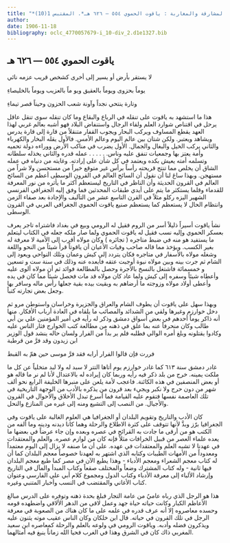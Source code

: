 ```yaml
---
title: "*صدور المشارقة والمغاربة : ياقوت الحموي ٥٥٤ — ٦٢٦ هـ*. المقتبس 1(10)"
author: 
date: 1906-11-18
bibliography: oclc_4770057679-i_10-div_2.d1e1327.bib
---
```




##  ياقوت الحموي   ٥٥٤  —  ٦٢٦  هـ 


 لا يستقر بأرض أو يسير إلى   أخرى كشخص قريب عزمه نائي  

 يوماً بحزوى ويوماً بالعقيق ويو   ماً بالعزيب ويوماً بالخليصاءِ  

 وتارة ينتحي نجداً وآونة   شعب الحزون وحيناً قصر تيماءِ  

 هذا ما استشهد به ياقوت على تنقله في الرباع والبقاع وما كان تنقله سوى تنقل عاقل يرحل في اقتناص شوارد العلم ولقاء الرجال واستنفاض البلاد فهو أشبه بعالم غربي لهذا العهد يقطع المساوف ويركب البحار ويجوب القفار متنقلاً من قارة إلى قارة يدرس ويشاهد ويعتبر. ولكن شتان بين عالم اليوم وعالم الأمس. فالأول يقله البخار والكهرباء والثاني يركب الخيل والبغال والجمال. الأول يضرب في مناكب الأرض ووراءه دولة تحميه وأمة يعتز بها وجمعيات تنفق عليه وناس. . . . . . عمله قدره والثاني يخذله سلطانه وتسلمه أمته يعيش بكده ويعتمد في كل   شأن على إرادته. وغايته من دنياه في عمله الشاق أن يخلص مما تنتج قريحته رأساً برأس غير متوقع خيراً من مستحسن ولا شراً من مستهجن. وبهذا ساغ لنا أن نقول أن السائح العالم في القرون الوسطى أعظم من السائح العالم في القرون الحديثة وأن الناظر في التاريخ ليستعظم أكثر ما يأثره من نور المعرفة للقدماء وقلما يستكثر ما يتم على أيدي طبقات المحدثين فما وفق إليه الجغرافي الفرنسي الشهير اليزه ركلو مثلاً في القرن التاسع  عشر  من التآليف والإجادة بعد صفاء الزمن وانتظام الحال لا يستعظم كما يستعظم صنيع ياقوت الحموي الجغرافي العربي في القرون الوسطى. 

 نشأ ياقوت أسيراً ذليلاً أسر من الروم فقيل له الرومي وبيع في بغداد فاشتراه تاجر يعرف بعسكر الحموي وإليه نسب فقيل له ياقوت الحموي ولما صار ملكه جعله في الكتاب ليتعلم ما يستفيد هو منه في ضبط متاجره ( تجائره ) وكان مولاه أقرب إلى الأمية لا معرفة له بغير الكسب. ويؤخذ مما قاله صاحب وفيات الأعيان أن ياقوتاً قرأ شيئاً من النحو واللغة وشغله مولاه بالأسفار في متاجره فكان يتردد إلى كيش وعمان وتلك النواحي ويعود إلى الشام ثم جرت بينه وبين مولاه نبوة أوجبت عتقه فأبعده عنه وذلك في سنة  ست  و  تسعين   و  خمسمائة  فاشتغل بالنسخ بالأجرة وحصل بالمطالعة فوائد ثم أن مولاه ألوى عليه وأعطاه شيئاً وسفره إلى كيش ولما عاد كان مولاه قد مات فحصل شيئاً مما كان في يده وأعطى أولاد مولاه وزوجته ما أرضاهم به وبقيت بيده بقية جعلها رأس ماله وسافر بها وجعل بعض تجارته كتباً. 

 وبهذا سهل على ياقوت أن يطوف الشام والعراق والجزيرة وخراسان واستوطن مرو ثم دخل خوارزم وغيرها ولقي من الشدائد والمصائب ما يلقاه في العادة أرباب الأفكار. منها أنه ذاكر يوماً أحدهم في بعض أسواق دمشق وذكر له رأيه في أمير المؤمنين علي بن أبي طالب وكان منحرفاً عنه بما علق في ذهنه من   مطالعة كتب الخوارج فثار الناس عليه وكادوا يقتلونه وبلغ أمره الوالي فطلبه فلم ير بداً من الفرار ولسان حاله ينشد قول الوزير ابن زيدون وقد فرَّ من قرطبة 

 فررت فإن قالوا الفرار أرابه   فقد فرَّ موسى حين همّ به القبط  

 غادر دمشق سنة  ٦١٣  كما غادر خوارزم يوم أتاها التتر لا سبد له ولا لبد متخلياً عن كل ما ملكت يمينه. خرج من بلد ذكر فيه رأيه وربما كان إيراده له بالاعتدال لأنا لم نر ما قاله هو أو بعض المنصفين في هذه الكائنة. فاعجب لأمة يلعن على منبرها الخليفة الرابع نحو  ألف  شهر من دون حرج ولا نكبر ويجيء بعد قرون من يذكره بالأدب من الوجهة التاريخية في تلك العاصمة نفسها فتقوم عليه القيامة فما أسرع تبدل الأخلاق والأحوال في القرون والأجيال. من النصب إلى التشيع ومنه إلى غيره من المنازع والنحل. 

 كان الأدب والتاريخ وتقويم البلدان أو الجغرافيا هي العلوم الغالبة على ياقوت وفي الجغرافيا برّز وبذَّ لأنها تتوقف على كثرة الاطلاع والرحلة وهما كانا ديدنه ودينه وما ألفه من الكتب هو من أرقى ما جادت به القرائح في عصره وبعده وإن جاء عرضاً في بعضها ما يعده علماء العصر من قبيل الخرافات مثلاً فإنه كان من لوازم عصره. والعلم والمعتقدات في عهدنا لا تشبه العلم والمعتقدات في عهده. على أن ما صنفه لا يزال إلى اليوم معتمداً ومعدوداً من الأمهات الطيبات وكتابه الذي اشتهر به لعهدنا خصوصاً معجم البلدان كما أن له كتاب معجم الشعراء ومعجم الأدباء - وهذا يطبع الآن في مصر كما طبع معجم البلدان فيها ثانية - وله كتاب المشترك وضعاً والمختلف صقعاً وكتاب المبدأ والمآل   في التاريخ وإرشاد الألباء إلى معرفة الأدباء وكتاب الدول ومجموع كلام أبي علي الفارسي وعنوان كتاب الأغاني والمقتضب في النسب وأخبار المتنبي وغيره.  

 هذا هو الرجل الذي رباه عاميٌ من عامة التجار فبلغ بحدة ذهنه وتوفره على الدرس مبالغ الأعاظم الكبار وكانت حياته حياة جهد وعمل لاقى من الدهر الألاقي واضطهده قومه وحسده معاصروه إلا أنه عرف قدره في علمه على ما كان هناك من الصعوبة في معرفة الرجل في تلك القرون في حياته. قال ابن خلكان وكان الناس عقيب موته يثنون عليه ويذكرون فضله وأدبه. وياقوت الرومي في ولوعه بالعلم والرحلة كمعاصره ابن سعيد المغربي ذاك كان في الشرق وهذا في الغرب فحيا الله زماناً ينبغ فيه أمثالهما. 
